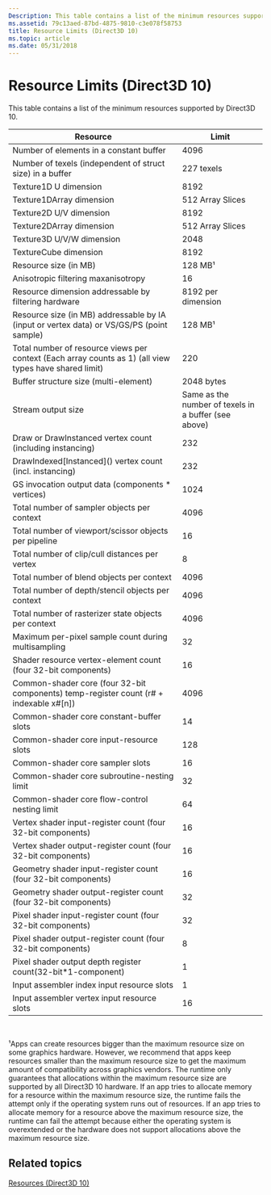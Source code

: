 ```yaml
---
Description: This table contains a list of the minimum resources supported by Direct3D 10.
ms.assetid: 79c13aed-87bd-4875-9810-c3e078f58753
title: Resource Limits (Direct3D 10)
ms.topic: article
ms.date: 05/31/2018
---
```


# Resource Limits (Direct3D 10)

This table contains a list of the minimum resources supported by Direct3D 10.



| Resource                                                                                               | Limit                                                |
|--------------------------------------------------------------------------------------------------------|------------------------------------------------------|
| Number of elements in a constant buffer                                                                | 4096                                                 |
| Number of texels (independent of struct size) in a buffer                                              | 227 texels                                           |
| Texture1D U dimension                                                                                  | 8192                                                 |
| Texture1DArray dimension                                                                               | 512 Array Slices                                     |
| Texture2D U/V dimension                                                                                | 8192                                                 |
| Texture2DArray dimension                                                                               | 512 Array Slices                                     |
| Texture3D U/V/W dimension                                                                              | 2048                                                 |
| TextureCube dimension                                                                                  | 8192                                                 |
| Resource size (in MB)                                                                                  | 128 MB¹                                              |
| Anisotropic filtering maxanisotropy                                                                    | 16                                                   |
| Resource dimension addressable by filtering hardware                                                   | 8192 per dimension                                   |
| Resource size (in MB) addressable by IA (input or vertex data) or VS/GS/PS (point sample)              | 128 MB¹                                              |
| Total number of resource views per context (Each array counts as 1) (all view types have shared limit) | 220                                                  |
| Buffer structure size (multi-element)                                                                  | 2048 bytes                                           |
| Stream output size                                                                                     | Same as the number of texels in a buffer (see above) |
| Draw or DrawInstanced vertex count (including instancing)                                              | 232                                                  |
| DrawIndexed\[Instanced\]() vertex count (incl. instancing)                                             | 232                                                  |
| GS invocation output data (components \* vertices)                                                     | 1024                                                 |
| Total number of sampler objects per context                                                            | 4096                                                 |
| Total number of viewport/scissor objects per pipeline                                                  | 16                                                   |
| Total number of clip/cull distances per vertex                                                         | 8                                                    |
| Total number of blend objects per context                                                              | 4096                                                 |
| Total number of depth/stencil objects per context                                                      | 4096                                                 |
| Total number of rasterizer state objects per context                                                   | 4096                                                 |
| Maximum per-pixel sample count during multisampling                                                    | 32                                                   |
| Shader resource vertex-element count (four 32-bit components)                                          | 16                                                   |
| Common-shader core (four 32-bit components) temp-register count (r\# + indexable x\#\[n\])             | 4096                                                 |
| Common-shader core constant-buffer slots                                                               | 14                                                   |
| Common-shader core input-resource slots                                                                | 128                                                  |
| Common-shader core sampler slots                                                                       | 16                                                   |
| Common-shader core subroutine-nesting limit                                                            | 32                                                   |
| Common-shader core flow-control nesting limit                                                          | 64                                                   |
| Vertex shader input-register count (four 32-bit components)                                            | 16                                                   |
| Vertex shader output-register count (four 32-bit components)                                           | 16                                                   |
| Geometry shader input-register count (four 32-bit components)                                          | 16                                                   |
| Geometry shader output-register count (four 32-bit components)                                         | 32                                                   |
| Pixel shader input-register count (four 32-bit components)                                             | 32                                                   |
| Pixel shader output-register count (four 32-bit components)                                            | 8                                                    |
| Pixel shader output depth register count(32-bit\*1-component)                                          | 1                                                    |
| Input assembler index input resource slots                                                             | 1                                                    |
| Input assembler vertex input resource slots                                                            | 16                                                   |



 

¹Apps can create resources bigger than the maximum resource size on some graphics hardware. However, we recommend that apps keep resources smaller than the maximum resource size to get the maximum amount of compatibility across graphics vendors. The runtime only guarantees that allocations within the maximum resource size are supported by all Direct3D 10 hardware. If an app tries to allocate memory for a resource within the maximum resource size, the runtime fails the attempt only if the operating system runs out of resources. If an app tries to allocate memory for a resource above the maximum resource size, the runtime can fail the attempt because either the operating system is overextended or the hardware does not support allocations above the maximum resource size.

## Related topics

<dl> <dt>

[Resources (Direct3D 10)](d3d10-graphics-programming-guide-resources.md)
</dt> </dl>

 

 



